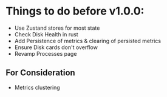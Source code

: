 # Things to do before v1.0.0:

- Use Zustand stores for most state
- Check Disk Health in rust
- Add Persistence of metrics & clearing of persisted metrics
- Ensure Disk cards don't overflow
- Revamp Processes page

## For Consideration
- Metrics clustering